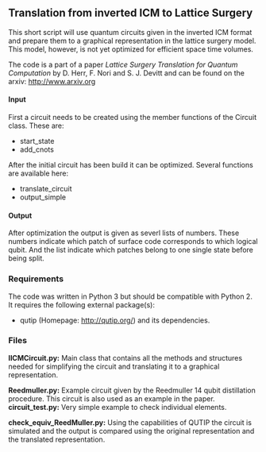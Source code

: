 
## Translation from inverted ICM to Lattice Surgery

This short script will use quantum circuits given in the inverted ICM format and prepare them to a graphical representation in the lattice surgery model. This model, however, is not yet optimized for efficient space time volumes.

The code is a part of a paper *Lattice Surgery Translation for Quantum Computation* by D. Herr, F. Nori and S. J. Devitt and can be found on the arxiv: <http://www.arxiv.org>


#### Input
First a circuit needs to be created using the member functions of the Circuit class.
These are:
- start_state
- add_cnots

After the initial circuit has been build it can be optimized. Several functions are available here:
- translate_circuit
- output_simple

#### Output

After optimization the output is given as severl lists of numbers. These numbers indicate which patch of surface code corresponds to which logical qubit. And the list indicate which patches belong to one single state before being split.


### Requirements
The code was written in Python 3 but should be compatible with Python 2. It requires the following external package(s):

- qutip (Homepage: <http://qutip.org/>) and its dependencies.

### Files

__IICMCircuit.py:__ Main class that contains all the methods and structures needed for simplifying the circuit and translating it to a graphical representation.

__Reedmuller.py:__ Example circuit given by the Reedmuller 14 qubit distillation procedure. This circuit is also used as an example in the paper.
__circuit_test.py:__ Very simple example to check individual elements.

__check_equiv_ReedMuller.py:__ Using the capabilities of QUTIP the circuit is simulated and the output is compared using the original representation and the translated representation.
